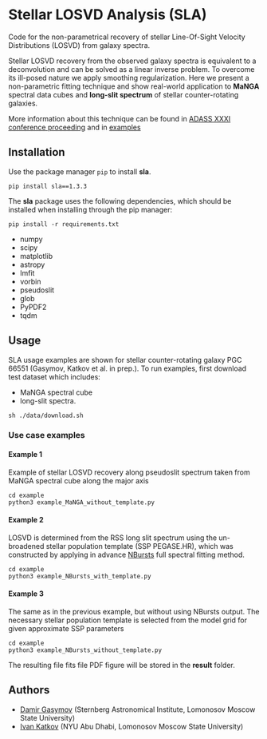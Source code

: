# Stellar LOSVD Analysis (SLA)

Code for the non-parametrical recovery of stellar Line-Of-Sight Velocity Distributions (LOSVD) from galaxy spectra.

Stellar LOSVD recovery from the observed galaxy spectra is equivalent to a deconvolution and can be solved as a linear inverse problem. To overcome its ill-posed nature we apply smoothing regularization. Here we present a non-parametric fitting technique and show real-world application to **MaNGA** spectral data cubes and **long-slit spectrum** of stellar counter-rotating galaxies.

More information about this technique can be found in [ADASS XXXI conference proceeding](https://arxiv.org/abs/2112.08386) and in [examples](example/)


## Installation
Use the package manager `pip` to install __sla__.

```
pip install sla==1.3.3
```

The __sla__ package uses the following dependencies, which should be installed when installing through the pip manager:

```
pip install -r requirements.txt
```

- numpy
- scipy
- matplotlib
- astropy
- lmfit
- vorbin
- pseudoslit
- glob
- PyPDF2
- tqdm


## Usage

SLA usage examples are shown for stellar counter-rotating galaxy PGC 66551 (Gasymov, Katkov et al. in prep.). To run examples, first download test dataset which includes:

- MaNGA spectral cube
- long-slit spectra.

```
sh ./data/download.sh 
```

### Use case examples

#### Example 1

Example of stellar LOSVD recovery along pseudoslit spectrum taken from MaNGA spectral cube along the major axis
```
cd example
python3 example_MaNGA_without_template.py
```

#### Example 2

LOSVD is determined from the RSS long slit spectrum using the un-broadened stellar population template (SSP PEGASE.HR), which was constructed by applying in advance [NBursts](https://ui.adsabs.harvard.edu/abs/2007IAUS..241..175C/abstract) full spectral fitting method.

```
cd example
python3 example_NBursts_with_template.py
```


#### Example 3

The same as in the previous example, but without using NBursts output. The necessary stellar population template is selected from the model grid for given approximate SSP parameters

```
cd example
python3 example_NBursts_without_template.py
```


The resulting file fits file PDF figure will be stored in the **result** folder. 


## Authors
 - [Damir Gasymov](https://github.com/gasymovdf) (Sternberg Astronomical Institute, Lomonosov Moscow State University)
 - [Ivan Katkov](https://github.com/ivan-katkov) (NYU Abu Dhabi, Lomonosov Moscow State University)
